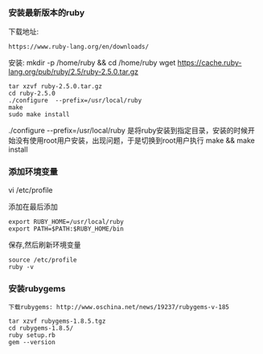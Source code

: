 ### 安装最新版本的ruby

下载地址:

	https://www.ruby-lang.org/en/downloads/


安装:
	mkdir -p /home/ruby && cd /home/ruby
	wget https://cache.ruby-lang.org/pub/ruby/2.5/ruby-2.5.0.tar.gz

	tar xzvf ruby-2.5.0.tar.gz
	cd ruby-2.5.0
	./configure  --prefix=/usr/local/ruby
	make 
	sudo make install

./configure  --prefix=/usr/local/ruby
是将ruby安装到指定目录，安装的时候开始没有使用root用户安装，出现问题，于是切换到root用户执行 make && make install



### 添加环境变量
vi /etc/profile

添加在最后添加

	export RUBY_HOME=/usr/local/ruby
	export PATH=$PATH:$RUBY_HOME/bin

保存,然后刷新环境变量

	source /etc/profile
	ruby -v




### 安装rubygems

	下载rubygems: http://www.oschina.net/news/19237/rubygems-v-185
	
	tar xzvf rubygems-1.8.5.tgz
	cd rubygems-1.8.5/
	ruby setup.rb
	gem --version

